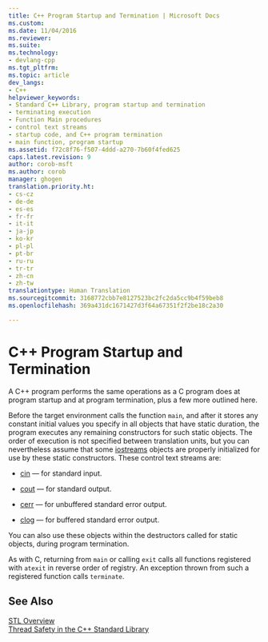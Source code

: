 ```yaml
---
title: C++ Program Startup and Termination | Microsoft Docs
ms.custom: 
ms.date: 11/04/2016
ms.reviewer: 
ms.suite: 
ms.technology:
- devlang-cpp
ms.tgt_pltfrm: 
ms.topic: article
dev_langs:
- C++
helpviewer_keywords:
- Standard C++ Library, program startup and termination
- terminating execution
- Function Main procedures
- control text streams
- startup code, and C++ program termination
- main function, program startup
ms.assetid: f72c8f76-f507-4ddd-a270-7b60f4fed625
caps.latest.revision: 9
author: corob-msft
ms.author: corob
manager: ghogen
translation.priority.ht:
- cs-cz
- de-de
- es-es
- fr-fr
- it-it
- ja-jp
- ko-kr
- pl-pl
- pt-br
- ru-ru
- tr-tr
- zh-cn
- zh-tw
translationtype: Human Translation
ms.sourcegitcommit: 3168772cbb7e8127523bc2fc2da5cc9b4f59beb8
ms.openlocfilehash: 369a431dc1671427d3f64a67351f2f2be18c2a30

---
```

# C++ Program Startup and Termination
A C++ program performs the same operations as a C program does at program startup and at program termination, plus a few more outlined here.  
  
 Before the target environment calls the function `main`, and after it stores any constant initial values you specify in all objects that have static duration, the program executes any remaining constructors for such static objects. The order of execution is not specified between translation units, but you can nevertheless assume that some [iostreams](../standard-library/iostreams-conventions.md) objects are properly initialized for use by these static constructors. These control text streams are:  
  
-   [cin](../standard-library/iostream.md#cin) — for standard input.  
  
-   [cout](../standard-library/iostream.md#cout) — for standard output.  
  
-   [cerr](../standard-library/iostream.md#cerr) — for unbuffered standard error output.  
  
-   [clog](../standard-library/iostream.md#clog) — for buffered standard error output.  
  
 You can also use these objects within the destructors called for static objects, during program termination.  
  
 As with C, returning from `main` or calling `exit` calls all functions registered with `atexit` in reverse order of registry. An exception thrown from such a registered function calls `terminate`.  
  
## See Also  
 [STL Overview](../standard-library/cpp-standard-library-overview.md)   
 [Thread Safety in the C++ Standard Library](../standard-library/thread-safety-in-the-cpp-standard-library.md)





<!--HONumber=Jan17_HO2-->


